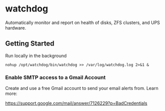 # watchdog

Automatically monitor and report on health of disks, ZFS clusters, and UPS hardware.

## Getting Started

Run locally in the background

```
nohup /opt/watchdog/bin/watchdog >> /var/log/watchdog.log 2>&1 &
```

### Enable SMTP access to a Gmail Account

Create and use a free Gmail account to send your email alerts from. Learn more:

https://support.google.com/mail/answer/7126229?p=BadCredentials
